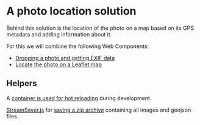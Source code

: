 # A photo location solution

Behind this solution is the location of the photo on a map based on its GPS metadata and adding information about it.

For this we will combine the following Web Components:
- [Dropping a photo and getting EXIF data](https://github.com/migupl/drop-photo-get-exif-data)
- [Locate the photo on a Leaflet map](https://github.com/migupl/vanilla-js-web-component-leaflet-geojson)

## Helpers

A [container is used for hot reloading](https://github.com/migupl/hot-reloading-container) during development.

[StreamSaver.js](https://github.com/jimmywarting/StreamSaver.js) for [saving a zip archive](https://github.com/jimmywarting/StreamSaver.js/blob/master/examples/saving-multiple-files.html) containing all images and geojson files.